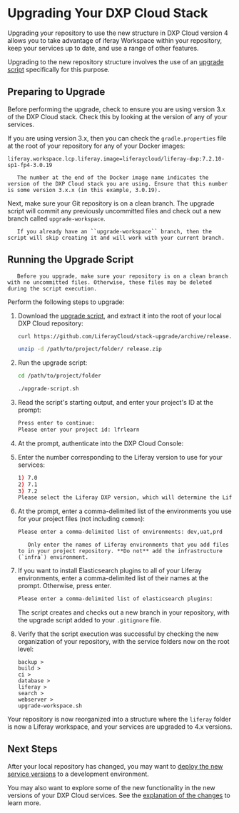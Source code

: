 # Upgrading Your DXP Cloud Stack

Upgrading your repository to use the new structure in DXP Cloud version 4 allows you to take advantage of iferay Workspace within your repository, keep your services up to date, and use a range of other features.

Upgrading to the new repository structure involves the use of an [upgrade script](https://github.com/LiferayCloud/stack-upgrade/archive/release.zip) specifically for this purpose.

## Preparing to Upgrade

Before performing the upgrade, check to ensure you are using version 3.x of the DXP Cloud stack. Check this by looking at the version of any of your services.

If you are using version 3.x, then you can check the `gradle.properties` file at the root of your repository for any of your Docker images:

```properties
liferay.workspace.lcp.liferay.image=liferaycloud/liferay-dxp:7.2.10-sp1-fp4-3.0.19
```

```info::
   The number at the end of the Docker image name indicates the version of the DXP Cloud stack you are using. Ensure that this number is some version 3.x.x (in this example, 3.0.19).
```

Next, make sure your Git repository is on a clean branch. The upgrade script will commit any previously uncommitted files and check out a new branch called `upgrade-workspace`.

```note::
   If you already have an ``upgrade-workspace`` branch, then the script will skip creating it and will work with your current branch.
```

## Running the Upgrade Script

```warning::
   Before you upgrade, make sure your repository is on a clean branch with no uncommitted files. Otherwise, these files may be deleted during the script execution.
```

Perform the following steps to upgrade:

1. Download the [upgrade script](https://github.com/LiferayCloud/stack-upgrade/archive/release.zip), and extract it into the root of your local DXP Cloud repository:

    ```bash
    curl https://github.com/LiferayCloud/stack-upgrade/archive/release.zip -O
    ```

    ```bash
    unzip -d /path/to/project/folder/ release.zip
    ```

1. Run the upgrade script:

    ```bash
    cd /path/to/project/folder
    ```

    ```bash
    ./upgrade-script.sh
    ```

1. Read the script's starting output, and enter your project's ID at the prompt:

    ```bash
    Press enter to continue: 
    Please enter your project id: lfrlearn
    ```

1. At the prompt, authenticate into the DXP Cloud Console:

1. Enter the number corresponding to the Liferay version to use for your services:

    ```bash
    1) 7.0
    2) 7.1
    3) 7.2
    Please select the Liferay DXP version, which will determine the Liferay CLOUD image set in liferay/LCP.json and the Liferay image set in liferay/gradle.properties: 3
    ```

1. At the prompt, enter a comma-delimited list of the environments you use for your project files (not including `common`):

    ```bash
    Please enter a comma-delimited list of environments: dev,uat,prd
    ```

    ```note::
       Only enter the names of Liferay environments that you add files to in your project repository. **Do not** add the infrastructure (`infra`) environment.
    ```

1. If you want to install Elasticsearch plugins to all of your Liferay environments, enter a comma-delimited list of their names at the prompt. Otherwise, press enter.

    ```bash
    Please enter a comma-delimited list of elasticsearch plugins:
    ```

    The script creates and checks out a new branch in your repository, with the upgrade script added to your `.gitignore` file.

1. Verify that the script execution was successful by checking the new organization of your repository, with the service folders now on the root level:

    ```
    backup >
    build >
    ci >
    database >
    liferay >
    search >
    webserver >
    upgrade-workspace.sh
    ```

Your repository is now reorganized into a structure where the `liferay` folder is now a Liferay workspace, and your services are upgraded to 4.x versions.

## Next Steps

After your local repository has changed, you may want to [deploy the new service versions](../build-and-deploy/walking-through-the-deployment-life-cycle.md) to a development environment.

You may also want to explore some of the new functionality in the new versions of your DXP Cloud services. See the [explanation of the changes](./understanding-the-dxp-cloud-stack-changes-in-version-4.md) to learn more.
